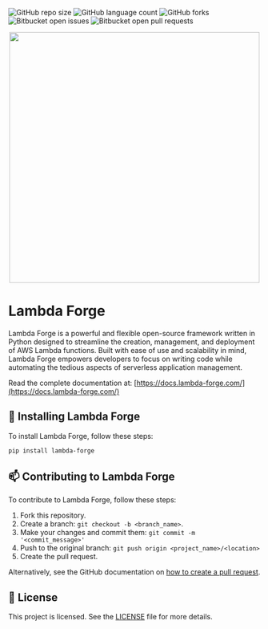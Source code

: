 
![GitHub repo size](https://img.shields.io/github/repo-size/GuiPimenta-Dev/lambda-forge?style=for-the-badge)
![GitHub language count](https://img.shields.io/github/languages/count/GuiPimenta-Dev/lambda-forge?style=for-the-badge)
![GitHub forks](https://img.shields.io/github/forks/GuiPimenta-Dev/lambda-forge?style=for-the-badge)
![Bitbucket open issues](https://img.shields.io/bitbucket/issues/GuiPimenta-Dev/lambda-forge?style=for-the-badge)
![Bitbucket open pull requests](https://img.shields.io/bitbucket/pr-raw/GuiPimenta-Dev/lambda-forge?style=for-the-badge)

<p align="center">
<img src="https://public-lambda-forge-logo.s3.us-east-2.amazonaws.com/wNSN2U7n9NiAKEItWlsrcdJ0RWFyZOmbNvsc6Kht84WsWVxuBz5O.png" width=500 > 
</p>

# Lambda Forge

Lambda Forge is a powerful and flexible open-source framework written in Python designed to streamline the creation, management, and deployment of AWS Lambda functions. Built with ease of use and scalability in mind, Lambda Forge empowers developers to focus on writing code while automating the tedious aspects of serverless application management.

Read the complete documentation at: [https://docs.lambda-forge.com/](https://docs.lambda-forge.com/)


## 🚀 Installing Lambda Forge

To install Lambda Forge, follow these steps:

```sh
pip install lambda-forge
```


## 📫 Contributing to Lambda Forge

To contribute to Lambda Forge, follow these steps:

1. Fork this repository.
2. Create a branch: `git checkout -b <branch_name>`.
3. Make your changes and commit them: `git commit -m '<commit_message>'`
4. Push to the original branch: `git push origin <project_name>/<location>`
5. Create the pull request.

Alternatively, see the GitHub documentation on [how to create a pull request](https://help.github.com/en/github/collaborating-with-issues-and-pull-requests/creating-a-pull-request).

## 📝 License

This project is licensed. See the [LICENSE](LICENSE.md) file for more details.
